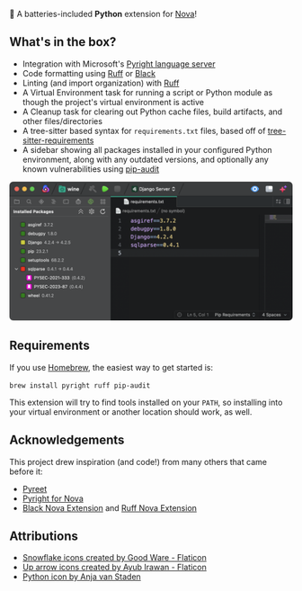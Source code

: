 🔋 A batteries-included **Python** extension for [Nova](https://nova.app)!


## What's in the box?

* Integration with Microsoft's [Pyright language server](https://microsoft.github.io/pyright/#/)
* Code formatting using [Ruff](https://docs.astral.sh/ruff/) or [Black](https://black.readthedocs.io/en/stable/)
* Linting (and import organization) with [Ruff](https://docs.astral.sh/ruff/)
* A Virtual Environment task for running a script or Python module as though the project's virtual environment is active
* A Cleanup task for clearing out Python cache files, build artifacts, and other files/directories
* A tree-sitter based syntax for `requirements.txt` files, based off of [tree-sitter-requirements](https://github.com/tree-sitter-grammars/tree-sitter-requirements)
* A sidebar showing all packages installed in your configured Python environment, along with any outdated versions, and optionally any known vulnerabilities using [pip-audit](https://github.com/pypa/pip-audit)

![Python Sidebar](https://github.com/nova-python/Python.novaextension/raw/main/python-sidebar.png)


## Requirements

If you use [Homebrew](https://brew.sh), the easiest way to get started is:

`brew install pyright ruff pip-audit`

This extension will try to find tools installed on your `PATH`, so installing into your virtual environment or another location should work, as well.


## Acknowledgements

This project drew inspiration (and code!) from many others that came before it:

* [Pyreet](https://codeberg.org/rv/nova-pyreet)
* [Pyright for Nova](https://github.com/belcar-s/nova-pyright)
* [Black Nova Extension](https://github.com/Aeron/Black.novaextension) and [Ruff Nova Extension](https://github.com/Aeron/Ruff.novaextension)


## Attributions

* [Snowflake icons created by Good Ware - Flaticon](https://www.flaticon.com/free-icons/snowflake)
* [Up arrow icons created by Ayub Irawan - Flaticon](https://www.flaticon.com/free-icons/up-arrow)
* [Python icon by Anja van Staden](https://iconduck.com/icons/85785/python)
